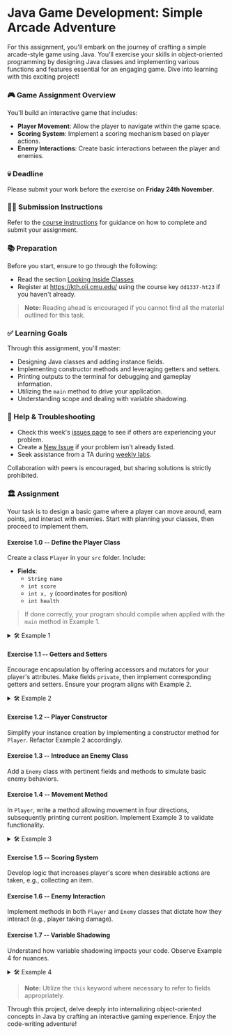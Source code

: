 # Java Game Development: Simple Arcade Adventure

For this assignment, you'll embark on the journey of crafting a simple arcade-style game using Java. You'll exercise your skills in object-oriented programming by designing Java classes and implementing various functions and features essential for an engaging game. Dive into learning with this exciting project!

### 🎮 Game Assignment Overview

You'll build an interactive game that includes:

- **Player Movement**: Allow the player to navigate within the game space.
- **Scoring System**: Implement a scoring mechanism based on player actions.
- **Enemy Interactions**: Create basic interactions between the player and enemies.

### 💀 Deadline

Please submit your work before the exercise on **Friday 24th November**.

### 👩‍🏫 Submission Instructions

Refer to the [course instructions](https://gits-15.sys.kth.se/inda-23/course-instructions#assignments) for guidance on how to complete and submit your assignment.

### 📚 Preparation

Before you start, ensure to go through the following:

- Read the section [Looking Inside Classes](https://kth.oli.cmu.edu/jcourse/webui/syllabus/module.do?context=f5e5a808ac1f088812f2a8ce315bac60)
- Register at https://kth.oli.cmu.edu/ using the course key `dd1337-ht23` if you haven't already.

> **Note:** Reading ahead is encouraged if you cannot find all the material outlined for this task.

### ✅ Learning Goals

Through this assignment, you'll master:

- Designing Java classes and adding instance fields.
- Implementing constructor methods and leveraging getters and setters.
- Printing outputs to the terminal for debugging and gameplay information.
- Utilizing the `main` method to drive your application.
- Understanding scope and dealing with variable shadowing.

### 🚨 Help & Troubleshooting

- Check this week's [issues page](https://gits-15.sys.kth.se/inda-23/help/issues) to see if others are experiencing your problem.
- Create a [New Issue](https://gits-15.sys.kth.se/inda-23/help/issues/new) if your problem isn't already listed.
- Seek assistance from a TA during [weekly labs](https://queue.csc.kth.se/Queue/INDA).

Collaboration with peers is encouraged, but sharing solutions is strictly prohibited.

### 🏛 Assignment

Your task is to design a basic game where a player can move around, earn points, and interact with enemies. Start with planning your classes, then proceed to implement them.

#### Exercise 1.0 -- Define the Player Class

Create a class `Player` in your `src` folder. Include:

- **Fields**:
  - `String name`
  - `int score`
  - `int x, y` (coordinates for position)
  - `int health`
  
> If done correctly, your program should compile when applied with the `main` method in Example 1.

<details>
  <summary> 🛠 Example 1 </summary>

  ```java
  public class Player {
      private String name;
      private int score;
      private int x, y;
      private int health;

      public static void main(String[] args) {
          Player player = new Player();
          player.name = "Hero";
          player.health = 100;
          player.x = 0;
          player.y = 0;

          System.out.println("Name: " + player.name);
          System.out.println("Health: " + player.health);
          System.out.println("Position: (" + player.x + ", " + player.y + ")");
      }
  }
  ```
</details>

#### Exercise 1.1 -- Getters and Setters

Encourage encapsulation by offering accessors and mutators for your player's attributes. Make fields `private`, then implement corresponding getters and setters. Ensure your program aligns with Example 2.

<details>
  <summary> 🛠 Example 2 </summary>

  ```java
  public class Player {
      private String name;
      private int score;
      private int x, y;
      private int health;

      // Getters and Setters

      public static void main(String[] args) {
          Player player = new Player();
          player.setName("Hero");
          player.setHealth(100);
          player.setX(0);
          player.setY(0);

          System.out.println("Name: " + player.getName());
          System.out.println("Health: " + player.getHealth());
          System.out.println("Position: (" + player.getX() + ", " + player.getY() + ")");
      }
  }
  ```
</details>

#### Exercise 1.2 -- Player Constructor

Simplify your instance creation by implementing a constructor method for `Player`. Refactor Example 2 accordingly.

#### Exercise 1.3 -- Introduce an Enemy Class

Add a `Enemy` class with pertinent fields and methods to simulate basic enemy behaviors.

#### Exercise 1.4 -- Movement Method

In `Player`, write a method allowing movement in four directions, subsequently printing current position. Implement Example 3 to validate functionality.

<details>
  <summary> 🛠 Example 3 </summary>

  ```java
  public class Player {
      // Constructor, fields, and methods
      
      public void move(String direction) {
          // Logic to update x and y based on direction
      }

      public static void main(String[] args) {
          Player player = new Player("Hero", 100, 0, 0);
          player.move("right");
          player.move("up");
      }
  }
  ```
</details>

#### Exercise 1.5 -- Scoring System

Develop logic that increases player's score when desirable actions are taken, e.g., collecting an item.

#### Exercise 1.6 -- Enemy Interaction

Implement methods in both `Player` and `Enemy` classes that dictate how they interact (e.g., player taking damage).

#### Exercise 1.7 -- Variable Shadowing

Understand how variable shadowing impacts your code. Observe Example 4 for nuances.

<details>
  <summary> 🛠 Example 4 </summary>

  ```java
  public class GameEntity {
      private String name = "Default";

      public void printName() {
          String name = "Shadowed"; // Shadowing occurs here
          System.out.println(name); // Prints shadowed variable
      }

      public static void main(String[] args) {
          new GameEntity().printName();
      }
  }
  ```
</details>

> **Note:** Utilize the `this` keyword where necessary to refer to fields appropriately.

Through this project, delve deeply into internalizing object-oriented concepts in Java by crafting an interactive gaming experience. Enjoy the code-writing adventure!